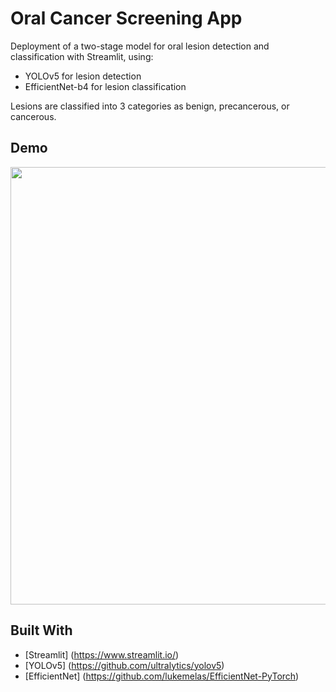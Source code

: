 # Oral Cancer Screening App

Deployment of a two-stage model for oral lesion detection and classification with Streamlit, using:
- YOLOv5 for lesion detection
- EfficientNet-b4 for lesion classification

Lesions are classified into 3 categories as benign, precancerous, or cancerous.

## Demo
<img src="https://user-images.githubusercontent.com/16229075/110220123-b9c82400-7ed4-11eb-882e-75ce31148ae1.gif" width="700" />

## Built With

* [Streamlit] (https://www.streamlit.io/)
* [YOLOv5] (https://github.com/ultralytics/yolov5)
* [EfficientNet] (https://github.com/lukemelas/EfficientNet-PyTorch)


